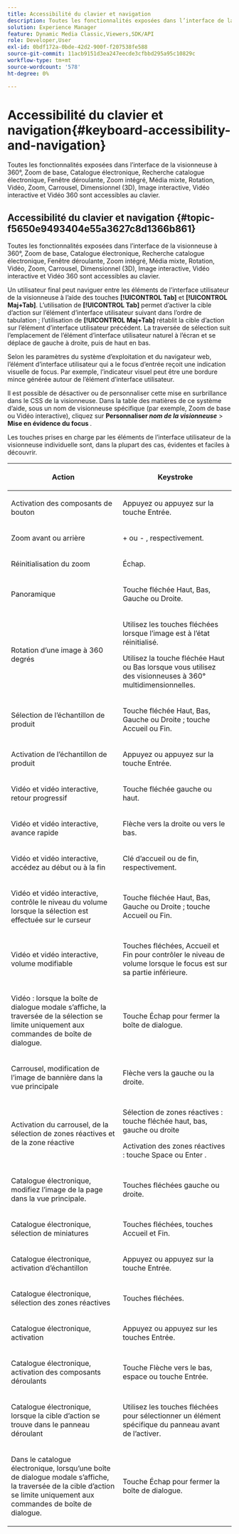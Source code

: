 ```yaml
---
title: Accessibilité du clavier et navigation
description: Toutes les fonctionnalités exposées dans l’interface de la visionneuse à 360°, Zoom de base, Catalogue électronique, Recherche catalogue électronique, Fenêtre déroulante, Zoom intégré, Média mixte, Rotation, Vidéo, Zoom, Dimensionnel (3D), Carrousel, Image interactive, Vidéo interactive et Vidéo360 sont accessibles au clavier.
solution: Experience Manager
feature: Dynamic Media Classic,Viewers,SDK/API
role: Developer,User
exl-id: 0bdf172a-0bde-42d2-900f-f207538fe588
source-git-commit: 11acb9151d3ea247eecde3cfbbd295a95c10829c
workflow-type: tm+mt
source-wordcount: '578'
ht-degree: 0%

---
```


# Accessibilité du clavier et navigation{#keyboard-accessibility-and-navigation}

Toutes les fonctionnalités exposées dans l’interface de la visionneuse à 360°, Zoom de base, Catalogue électronique, Recherche catalogue électronique, Fenêtre déroulante, Zoom intégré, Média mixte, Rotation, Vidéo, Zoom, Carrousel, Dimensionnel (3D), Image interactive, Vidéo interactive et Vidéo 360 sont accessibles au clavier.

<!-- Updated June 1, 2020 from https://wiki.corp.adobe.com/pages/viewpage.action?spaceKey=scene7qa&title=s7Viewers%2C+S7SDK%2C+S7OnDemand+Release+Notes - Contact is Sasha -->

## Accessibilité du clavier et navigation {#topic-f5650e9493404e55a3627c8d1366b861}

Toutes les fonctionnalités exposées dans l’interface de la visionneuse à 360°, Zoom de base, Catalogue électronique, Recherche catalogue électronique, Fenêtre déroulante, Zoom intégré, Média mixte, Rotation, Vidéo, Zoom, Carrousel, Dimensionnel (3D), Image interactive, Vidéo interactive et Vidéo 360 sont accessibles au clavier.

Un utilisateur final peut naviguer entre les éléments de l’interface utilisateur de la visionneuse à l’aide des touches **[!UICONTROL Tab]** et **[!UICONTROL Maj+Tab]**. L’utilisation de **[!UICONTROL Tab]** permet d’activer la cible d’action sur l’élément d’interface utilisateur suivant dans l’ordre de tabulation ; l’utilisation de **[!UICONTROL Maj+Tab]** rétablit la cible d’action sur l’élément d’interface utilisateur précédent. La traversée de sélection suit l’emplacement de l’élément d’interface utilisateur naturel à l’écran et se déplace de gauche à droite, puis de haut en bas.

Selon les paramètres du système d’exploitation et du navigateur web, l’élément d’interface utilisateur qui a le focus d’entrée reçoit une indication visuelle de focus. Par exemple, l’indicateur visuel peut être une bordure mince générée autour de l’élément d’interface utilisateur.

Il est possible de désactiver ou de personnaliser cette mise en surbrillance dans le CSS de la visionneuse. Dans la table des matières de ce système d’aide, sous un nom de visionneuse spécifique (par exemple, Zoom de base ou Vidéo interactive), cliquez sur **Personnaliser *nom de la visionneuse*** >**&#x200B; Mise en évidence du focus &#x200B;**.

Les touches prises en charge par les éléments de l’interface utilisateur de la visionneuse individuelle sont, dans la plupart des cas, évidentes et faciles à découvrir.

<table id="table_8C49100412224324BF1DBF7FDFDCCBF8"> 
 <thead> 
  <tr> 
   <th colname="col1" class="entry"> <p>Action </p> </th> 
   <th colname="col2" class="entry"> <p>Keystroke </p> </th> 
  </tr> 
 </thead>
 <tbody> 
  <tr> 
   <td colname="col1"> <p>Activation des composants de bouton </p> </td> 
   <td colname="col2"> <p>Appuyez ou appuyez sur la touche Entrée. </p> </td> 
  </tr> 
  <tr> 
   <td colname="col1"> <p>Zoom avant ou arrière </p> </td> 
   <td colname="col2"> <p> <span class="uicontrol"> + </span> ou <span class="uicontrol"> - </span>, respectivement. </p> </td> 
  </tr> 
  <tr> 
   <td colname="col1"> <p>Réinitialisation du zoom </p> </td> 
   <td colname="col2"> <p>Échap. </p> </td> 
  </tr> 
  <tr> 
   <td colname="col1"> <p>Panoramique </p> </td> 
   <td colname="col2"> <p>Touche fléchée Haut, Bas, Gauche ou Droite. </p> </td> 
  </tr> 
  <tr> 
   <td colname="col1"> <p>Rotation d’une image à 360 degrés </p> </td> 
   <td colname="col2"> <p>Utilisez les touches fléchées lorsque l’image est à l’état réinitialisé. </p> <p>Utilisez la touche fléchée Haut ou Bas lorsque vous utilisez des visionneuses à 360° multidimensionnelles. </p> </td> 
  </tr> 
  <tr> 
   <td colname="col1"> <p>Sélection de l’échantillon de produit </p> </td> 
   <td colname="col2"> <p>Touche fléchée Haut, Bas, Gauche ou Droite ; touche Accueil ou Fin. </p> </td> 
  </tr> 
  <tr> 
   <td colname="col1"> <p>Activation de l’échantillon de produit </p> </td> 
   <td colname="col2"> <p>Appuyez ou appuyez sur la touche Entrée. </p> </td> 
  </tr> 
  <tr> 
   <td colname="col1"> <p>Vidéo et vidéo interactive, retour progressif </p> </td> 
   <td colname="col2"> <p>Touche fléchée gauche ou haut. </p> </td> 
  </tr> 
  <tr> 
   <td colname="col1"> <p>Vidéo et vidéo interactive, avance rapide </p> </td> 
   <td colname="col2"> <p>Flèche vers la droite ou vers le bas. </p> </td> 
  </tr> 
  <tr> 
   <td colname="col1"> <p>Vidéo et vidéo interactive, accédez au début ou à la fin </p> </td> 
   <td colname="col2"> <p>Clé d’accueil ou de fin, respectivement. </p> </td> 
  </tr> 
  <tr> 
   <td colname="col1"> <p>Vidéo et vidéo interactive, contrôle le niveau du volume lorsque la sélection est effectuée sur le curseur </p> </td> 
   <td colname="col2"> <p>Touche fléchée Haut, Bas, Gauche ou Droite ; touche Accueil ou Fin. </p> </td> 
  </tr> 
  <tr> 
   <td colname="col1"> <p>Vidéo et vidéo interactive, volume modifiable </p> </td> 
   <td colname="col2"> <p>Touches fléchées, Accueil et Fin pour contrôler le niveau de volume lorsque le focus est sur sa partie inférieure. </p> </td> 
  </tr> 
  <tr> 
   <td colname="col1"> <p>Vidéo : lorsque la boîte de dialogue modale s’affiche, la traversée de la sélection se limite uniquement aux commandes de boîte de dialogue. </p> </td> 
   <td colname="col2"> <p>Touche Échap pour fermer la boîte de dialogue. </p> </td> 
  </tr> 
  <tr> 
   <td colname="col1"> <p>Carrousel, modification de l’image de bannière dans la vue principale </p> </td> 
   <td colname="col2"> <p>Flèche vers la gauche ou la droite. </p> </td> 
  </tr> 
  <tr> 
   <td colname="col1"> <p>Activation du carrousel, de la sélection de zones réactives et de la zone réactive </p> </td> 
   <td colname="col2"> <p>Sélection de zones réactives : touche fléchée haut, bas, gauche ou droite </p> <p>Activation des zones réactives : touche Space ou Enter . </p> </td> 
  </tr> 
  <tr> 
   <td colname="col1"> <p>Catalogue électronique, modifiez l’image de la page dans la vue principale. </p> </td> 
   <td colname="col2"> <p> Touches fléchées gauche ou droite. </p> </td> 
  </tr> 
  <tr> 
   <td colname="col1"> <p>Catalogue électronique, sélection de miniatures </p> </td> 
   <td colname="col2"> <p>Touches fléchées, touches Accueil et Fin. </p> </td> 
  </tr> 
  <tr> 
   <td colname="col1"> <p>Catalogue électronique, activation d’échantillon </p> </td> 
   <td colname="col2"> <p>Appuyez ou appuyez sur la touche Entrée. </p> </td> 
  </tr> 
  <tr> 
   <td colname="col1"> <p>Catalogue électronique, sélection des zones réactives </p> </td> 
   <td colname="col2"> <p>Touches fléchées. </p> </td> 
  </tr> 
  <tr> 
   <td colname="col1"> <p>Catalogue électronique, activation </p> </td> 
   <td colname="col2"> <p>Appuyez ou appuyez sur les touches Entrée. </p> </td> 
  </tr> 
  <tr> 
   <td colname="col1"> <p>Catalogue électronique, activation des composants déroulants </p> </td> 
   <td colname="col2"> <p> Touche Flèche vers le bas, espace ou touche Entrée. </p> </td> 
  </tr> 
  <tr> 
   <td colname="col1"> <p>Catalogue électronique, lorsque la cible d’action se trouve dans le panneau déroulant </p> </td> 
   <td colname="col2"> <p>Utilisez les touches fléchées pour sélectionner un élément spécifique du panneau avant de l’activer. </p> </td> 
  </tr> 
  <tr> 
   <td colname="col1"> <p>Dans le catalogue électronique, lorsqu’une boîte de dialogue modale s’affiche, la traversée de la cible d’action se limite uniquement aux commandes de boîte de dialogue. </p> </td> 
   <td colname="col2"> <p>Touche Échap pour fermer la boîte de dialogue. </p> </td> 
  </tr> 
 </tbody> 
</table>
